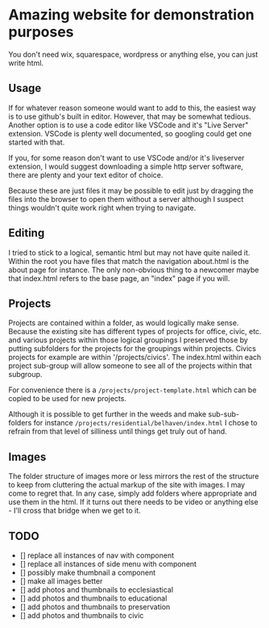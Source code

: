 # Amazing website for demonstration purposes

You don't need wix, squarespace, wordpress or anything else, you can just write html.

## Usage
If for whatever reason someone would want to add to this, the easiest way is to use github's built in editor. However, that may be somewhat tedious. Another option is to use a code editor like VSCode and it's "Live Server" extension. VSCode is plenty well documented, so googling could get one started with that. 

If you, for some reason don't want to use VSCode and/or it's liveserver extension, I would suggest downloading a simple http server software, there are plenty and your text editor of choice. 

Because these are just files it may be possible to edit just by dragging the files into the browser to open them without a server although I suspect things wouldn't quite work right when trying to navigate.

## Editing

I tried to stick to a logical, semantic html but may not have quite nailed it. Within the root you have files that match the navigation about.html is the about page for instance. The only non-obvious thing to a newcomer maybe that index.html refers to the base page, an "index" page if you will. 

## Projects

Projects are contained within a folder, as would logically make sense. Because the existing site has different types of projects for office, civic, etc. and various projects within those logical groupings I preserved those by putting subfolders for the projects for the groupings within projects. Civics projects for example are within '/projects/civics'. The index.html within each project sub-group will allow someone to see all of the projects within that subgroup.

For convenience there is a `/projects/project-template.html` which can be copied to be used for new projects.

Although it is possible to get further in the weeds and make sub-sub-folders for instance `/projects/residential/belhaven/index.html` I chose to refrain from that level of silliness until things get truly out of hand.

## Images

The folder structure of images more or less mirrors the rest of the structure to keep from cluttering the actual markup of the site with images. I may come to regret that. In any case, simply add folders where appropriate and use them in the html. If it turns out there needs to be video or anything else - I'll cross that bridge when we get to it.

## TODO
- [] replace all instances of nav with component
- [] replace all instances of side menu with component
- [] possibly make thumbnail a component
- [] make all images better
- [] add photos and thumbnails to ecclesiastical
- [] add photos and thumbnails to educational
- [] add photos and thumbnails to preservation
- [] add photos and thumbnails to civic
